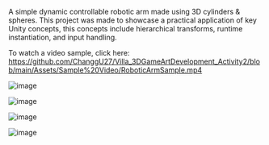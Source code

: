 A simple dynamic controllable robotic arm made using 3D cylinders & spheres. This project was made to showcase a practical application of key Unity concepts, this concepts include hierarchical transforms, runtime instantiation, and input handling.

To watch a video sample, click here: https://github.com/ChanggU27/Villa_3DGameArtDevelopment_Activity2/blob/main/Assets/Sample%20Video/RoboticArmSample.mp4

![image](https://github.com/user-attachments/assets/59f02188-4db9-4d0e-b562-a9fb839546b1)

![image](https://github.com/user-attachments/assets/af7fdb5e-bca4-40cd-baeb-298fafc8e4c8)

![image](https://github.com/user-attachments/assets/668f5189-e5ef-49db-b671-09d010c39caa)

![image](https://github.com/user-attachments/assets/a8481546-a799-4e0a-ac63-630451d4ce63)

